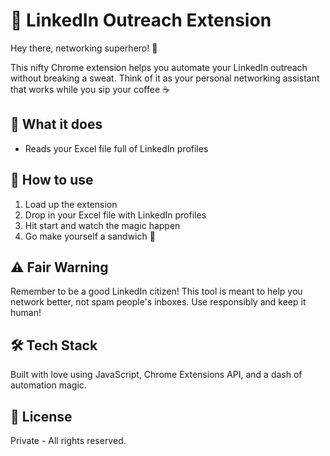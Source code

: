 # 🚀 LinkedIn Outreach Extension

Hey there, networking superhero! 👋

This nifty Chrome extension helps you automate your LinkedIn outreach without breaking a sweat. Think of it as your personal networking assistant that works while you sip your coffee ☕️

## 🎯 What it does

- Reads your Excel file full of LinkedIn profiles

## 🔧 How to use

1. Load up the extension
2. Drop in your Excel file with LinkedIn profiles
3. Hit start and watch the magic happen
4. Go make yourself a sandwich 🥪

## ⚠️ Fair Warning

Remember to be a good LinkedIn citizen! This tool is meant to help you network better, not spam people's inboxes. Use responsibly and keep it human!

## 🛠️ Tech Stack

Built with love using JavaScript, Chrome Extensions API, and a dash of automation magic.

## 📝 License

Private - All rights reserved.
